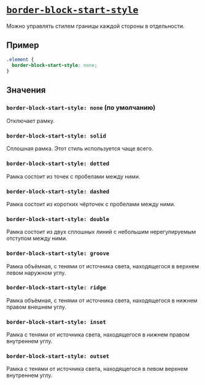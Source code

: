 # [`border-block-start-style`](../index.md)

Можно управлять стилем границы каждой стороны в отдельности.

## Пример

```css
.element {
  border-block-start-style: none;
}
```

## Значения

### `border-block-start-style: none` (по умолчанию)

Отключает рамку.

### `border-block-start-style: solid`

Сплошная рамка. Этот стиль используется чаще всего.

### `border-block-start-style: dotted`

Рамка состоит из точек с пробелами между ними.

### `border-block-start-style: dashed`

Рамка состоит из коротких чёрточек с пробелами между ними.

### `border-block-start-style: double`

Рамка состоит из двух сплошных линий с небольшим нерегулируемым отступом между ними.

### `border-block-start-style: groove`

Рамка объёмная, с тенями от источника света, находящегося в верхнем левом наружном углу.

### `border-block-start-style: ridge`

Рамка объёмная, с тенями от источника света, находящегося в нижнем правом внешнем углу.

### `border-block-start-style: inset`

Рамка с тенями от источника света, находящегося в нижнем правом внутреннем углу.

### `border-block-start-style: outset`

Рамка с тенями от источника света, находящегося в левом верхнем внутреннем углу.
